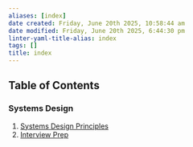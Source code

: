 ```yaml
---
aliases: [index]
date created: Friday, June 20th 2025, 10:58:44 am
date modified: Friday, June 20th 2025, 6:44:30 pm
linter-yaml-title-alias: index
tags: []
title: index
---
```


## Table of Contents

### Systems Design

1. [Systems Design Principles](Systems%20Design/Principles.md)
2. [Interview Prep](Systems%20Design/Interview%20Prep.md)
